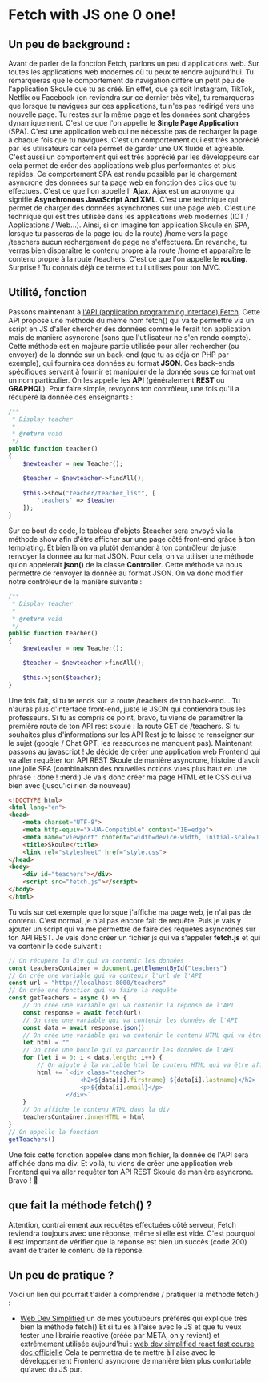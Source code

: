 # Fetch with JS one 0 one!

## Un peu de background :
Avant de parler de la fonction Fetch, parlons un peu d'applications web. Sur toutes les applications web modernes où tu peux te rendre aujourd'hui. Tu remarqueras que le comportement de navigation diffère un petit peu de l'application Skoule que tu as créé. En effet, que ça soit Instagram, TikTok, Netflix ou Facebook (on reviendra sur ce dernier très vite), tu remarqueras que lorsque tu navigues sur ces applications, tu n'es pas redirigé vers une nouvelle page. Tu restes sur la même page et les données sont chargées dynamiquement. C'est ce que l'on appelle le **Single Page Application** (SPA). C'est une application web qui ne nécessite pas de recharger la page à chaque fois que tu navigues. C'est un comportement qui est très apprécié par les utilisateurs car cela permet de garder une UX fluide et agréable. C'est aussi un comportement qui est très apprécié par les développeurs car cela permet de créer des applications web plus performantes et plus rapides.
Ce comportement SPA est rendu possible par le chargement asyncrone des données sur ta page web en fonction des clics que tu effectues. C'est ce que l'on appelle l' **Ajax**. Ajax est un acronyme qui signifie **Asynchronous JavaScript And XML**. C'est une technique qui permet de charger des données asynchrones sur une page web. C'est une technique qui est très utilisée dans les applications web modernes (IOT / Applications / Web...).
Ainsi, si on imagine ton application Skoule en SPA, lorsque tu passeras de la page (ou de la route) /home vers la page /teachers aucun rechargement de page ne s'effectuera. En revanche, tu verras bien disparaître le contenu propre à la route /home et apparaître le contenu propre à la route /teachers. C'est ce que l'on appelle le **routing**. Surprise ! Tu connais déjà ce terme et tu l'utilises pour ton MVC. 
## Utilité, fonction
Passons maintenant à [l'API (application programming interface) Fetch](https://developer.mozilla.org/en-US/docs/Web/API/Fetch_API/Using_Fetch). Cette API propose une méthode du même nom fetch() qui va te permettre via un script en JS d'aller chercher des données comme le ferait ton application mais de manière asyncrone (sans que l'utilisateur ne s'en rende compte). Cette méthode est en majeure partie utilisée pour aller rechercher (ou envoyer) de la donnée sur un back-end (que tu as déjà en PHP par exemple), qui fournira ces données au format **JSON**. Ces back-ends spécifiques servant à fournir et manipuler de la donnée sous ce format ont un nom particulier. On les appelle les **API** (généralement **REST** ou **GRAPHQL**).
Pour faire simple, revoyons ton contrôleur, une fois qu'il a récupéré la donnée des enseignants :
```php	
/**
 * Display teacher 
 *
 * @return void
 */
public function teacher()
{
    $newteacher = new Teacher();

    $teacher = $newteacher->findAll();
    
    $this->show("teacher/teacher_list", [
        'teachers' => $teacher
    ]);
}
```	
Sur ce bout de code, le tableau d'objets $teacher sera envoyé via la méthode show afin d'être afficher sur une page côté front-end grâce à ton templating.
Et bien là on va plutôt demander à ton contrôleur de juste renvoyer la donnée au format JSON. Pour cela, on va utiliser une méthode qu'on appelerait **json()** de la classe **Controller**. Cette méthode va nous permettre de renvoyer la donnée au format JSON. On va donc modifier notre contrôleur de la manière suivante :
```php
/**
 * Display teacher 
 *
 * @return void
 */
public function teacher()
{
    $newteacher = new Teacher();

    $teacher = $newteacher->findAll();
    
    $this->json($teacher);
}
```
Une fois fait, si tu te rends sur la route /teachers de ton back-end... Tu n'auras plus d'interface front-end, juste le JSON qui contiendra tous les professeurs. Si tu as compris ce point, bravo, tu viens de paramétrer la première route de ton API rest skoule : la route GET de /teachers. Si tu souhaites plus d'informations sur les API Rest je te laisse te renseigner sur le sujet (google / Chat GPT, les ressources ne manquent pas).
Maintenant passons au javascript ! Je décide de créer une application web Frontend qui va aller requêter ton API REST Skoule de manière asyncrone, histoire d'avoir une jolie SPA (combinaison des nouvelles notions vues plus haut en une phrase : done ! :nerd:) 
Je vais donc créer ma page HTML et le CSS qui va bien avec (jusqu'ici rien de nouveau)
```html
<!DOCTYPE html>
<html lang="en">
<head>
    <meta charset="UTF-8">
    <meta http-equiv="X-UA-Compatible" content="IE=edge">
    <meta name="viewport" content="width=device-width, initial-scale=1.0">
    <title>Skoule</title>
    <link rel="stylesheet" href="style.css">
</head>
<body>
    <div id="teachers"></div>
    <script src="fetch.js"></script>
</body>
</html>
```
Tu vois sur cet exemple que lorsque j'affiche ma page web, je n'ai pas de contenu. C'est normal, je n'ai pas encore fait de requête.
Puis je vais y ajouter un script qui va me permettre de faire des requêtes asyncrones sur ton API REST. Je vais donc créer un fichier js qui va s'appeler **fetch.js** et qui va contenir le code suivant :
```js
// On récupère la div qui va contenir les données
const teachersContainer = document.getElementById("teachers")
// On crée une variable qui va contenir l'url de l'API
const url = "http://localhost:8000/teachers"
// On crée une fonction qui va faire la requête
const getTeachers = async () => {
    // On crée une variable qui va contenir la réponse de l'API
    const response = await fetch(url)
    // On crée une variable qui va contenir les données de l'API
    const data = await response.json()
    // On crée une variable qui va contenir le contenu HTML qui va être affiché
    let html = ""
    // On crée une boucle qui va parcourir les données de l'API
    for (let i = 0; i < data.length; i++) {
        // On ajoute à la variable html le contenu HTML qui va être affiché
        html += `<div class="teacher">
                    <h2>${data[i].firstname} ${data[i].lastname}</h2>
                    <p>${data[i].email}</p>
                </div>`
    }
    // On affiche le contenu HTML dans la div
    teachersContainer.innerHTML = html
}
// On appelle la fonction
getTeachers()
```
Une fois cette fonction appelée dans mon fichier, la donnée de l'API sera affichée dans ma div. Et voilà, tu viens de créer une application web Frontend qui va aller requêter ton API REST Skoule de manière asyncrone. Bravo ! :tada:

## que fait la méthode fetch() ?
Attention, contrairement aux requêtes effectuées côté serveur, Fetch reviendra toujours avec une réponse, même si elle est vide. C'est pourquoi il est important de vérifier que la réponse est bien un succès (code 200) avant de traiter le contenu de la réponse.

## Un peu de pratique ?
Voici un lien qui pourrait t'aider à comprendre / pratiquer la méthode fetch() :
- [Web Dev Simplified](https://www.youtube.com/watch?v=cuEtnrL9-H0) un de mes youtubeurs préférés qui explique très bien la méthode fetch()
Et si tu es à l'aise avec le JS et que tu veux tester une librairie reactive (créée par META, on y revient) et extrêmement utilisée aujourd'hui : 
[web dev simplified react fast course](https://www.youtube.com/watch?v=hQAHSlTtcmY)
[doc officielle](https://react.dev/)
Cela te permettra de te mettre à l'aise avec le développement Frontend asyncrone de manière bien plus confortable qu'avec du JS pur.